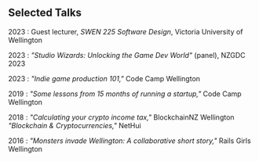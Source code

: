 ## Selected Talks

2023
: Guest lecturer, _SWEN 225 Software Design_,
  Victoria University of Wellington

2023
: _"Studio Wizards:  Unlocking the Game Dev World"_ (panel),
  NZGDC 2023

2023
: _"Indie game production 101,"_
  Code Camp Wellington

2019
: _"Some lessons from 15 months of running a startup,"_
  Code Camp Wellington

2018
: _"Calculating your crypto income tax,"_
  BlockchainNZ Wellington
  <br>
  _"Blockchain & Cryptocurrencies,"_
  NetHui

2016
: _"Monsters invade Wellington: A collaborative short story,"_
  Rails Girls Wellington
